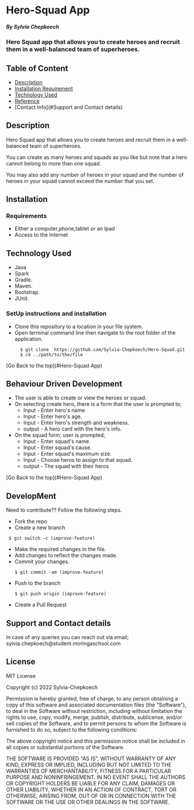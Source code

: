 # Hero-Squad App
##### By Sylvia Chepkoech
### Hero Squad app that allows you to create heroes and recruit them in a well-balanced team of superheroes.
## Table of Content
+ [Description](#description)
+ [Installation Requirement](#Installation)
+ [Technology Used](#technology-used)
+ [Reference](#reference)
+ [Contact Info](#Support and Contact details)
## Description
 <p>Hero Squad app that allows you to create heroes and recruit them in a well-balanced team of superheroes.

You can create as many heroes and squads as you like but note that a hero cannot belong to more than one squad.

You may also add any number of heroes in your squad and the number of heroes in your squad cannot exceed the number that you set.</p>

## Installation
### Requirements
* Either a computer,phone,tablet or an Ipad
* Access to the Internet
## Technology Used
* Java 
* Spark
* Gradle.
* Maven.
* Bootstrap.
* JUnit.
### SetUp instructions and installation
* Clone this repository to a location in your file system.
* Open terminal command line then navigate to the root folder of the application.
  ```
    $ git clone  https://github.com/Sylvia-Chepkoech/Hero-Squad.git
    $ cd ../path/to/the/file
  
   ```
[Go Back to the top](#Hero-Squad App)
## Behaviour Driven Development
* The user is able to create or view the heroes or squad.
* On selecting create hero, there is a form that the user is prompted to;
    * Input - Enter hero's name
    * Input - Enter hero's age.
    * Input - Enter hero's strength and weakness.
    * output - A hero card with the hero's info.
* On the squad form, user is prompted;
    * Input - Enter squad's name.
    * Input - Enter squad's cause.
    * Input - Enter squad's maximum size.
    * Input - Choose heros to assign to that squad.
    * output - The squad with their heros


[Go Back to the top](#Hero-Squad App)
## DevelopMent
 <p> Need to contribute?? Follow the following steps.</p>

* Fork the repo
* Create a new branch
 ```
  $ git switch -c (improve-feature)
  ```
* Make the required changes in the file.
* Add changes to reflect the changes made.
* Commit your changes.
  ```
  $ git commit -am (improve-feature)
  ```
* Push to the branch
  ```
  $ git push origin (improve-feature)
   ```
* Create a Pull Request

## Support and Contact details
 <p>In case of any queries you can reach out via email; sylvia.chepkoech@student.moringaschool.com</p>

## License
MIT License

Copyright (c) 2022 Sylvia-Chepkoech

Permission is hereby granted, free of charge, to any person obtaining a copy
of this software and associated documentation files (the "Software"), to deal
in the Software without restriction, including without limitation the rights
to use, copy, modify, merge, publish, distribute, sublicense, and/or sell
copies of the Software, and to permit persons to whom the Software is
furnished to do so, subject to the following conditions:

The above copyright notice and this permission notice shall be included in all
copies or substantial portions of the Software.

THE SOFTWARE IS PROVIDED "AS IS", WITHOUT WARRANTY OF ANY KIND, EXPRESS OR
IMPLIED, INCLUDING BUT NOT LIMITED TO THE WARRANTIES OF MERCHANTABILITY,
FITNESS FOR A PARTICULAR PURPOSE AND NONINFRINGEMENT. IN NO EVENT SHALL THE
AUTHORS OR COPYRIGHT HOLDERS BE LIABLE FOR ANY CLAIM, DAMAGES OR OTHER
LIABILITY, WHETHER IN AN ACTION OF CONTRACT, TORT OR OTHERWISE, ARISING FROM,
OUT OF OR IN CONNECTION WITH THE SOFTWARE OR THE USE OR OTHER DEALINGS IN THE
SOFTWARE.